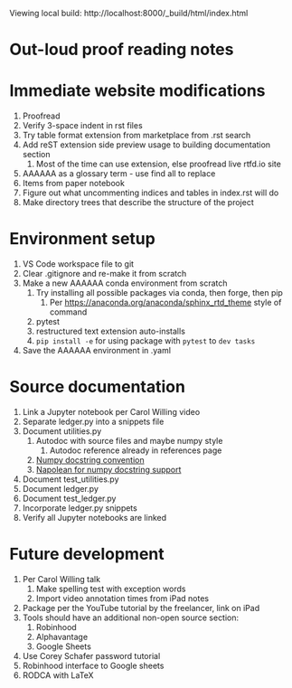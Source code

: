 Viewing local build: http://localhost:8000/_build/html/index.html

# Out-loud proof reading notes

# Immediate website modifications
1. Proofread
1. Verify 3-space indent in rst files
1. Try table format extension from marketplace from .rst search
1. Add reST extension side preview usage to building documentation section
    1. Most of the time can use extension, else proofread live rtfd.io site
1. AAAAAA as a glossary term - use find all to replace
1. Items from paper notebook
1. Figure out what uncommenting indices and tables in index.rst will do
1. Make directory trees that describe the structure of the project

# Environment setup
1. VS Code workspace file to git
1. Clear .gitignore and re-make it from scratch
1. Make a new AAAAAA conda environment from scratch
    1. Try installing all possible packages via conda, then forge, then pip
        1. Per https://anaconda.org/anaconda/sphinx_rtd_theme style of command
    1. pytest
    1. restructured text extension auto-installs
    1. `pip install -e` for using package with `pytest` to `dev tasks`
1. Save the AAAAAA environment in .yaml

# Source documentation
1. Link a Jupyter notebook per Carol Willing video
1. Separate ledger.py into a snippets file
1. Document utilities.py
    1. Autodoc with source files and maybe numpy style
        1. Autodoc reference already in references page
    1. [Numpy docstring convention](https://numpydoc.readthedocs.io/en/latest/format.html#docstring-standard)
    1. [Napolean for numpy docstring support](http://www.sphinx-doc.org/en/master/usage/extensions/napoleon.html#module-sphinx.ext.napoleon)
1. Document test_utilities.py
1. Document ledger.py
1. Document test_ledger.py
1. Incorporate ledger.py snippets
1. Verify all Jupyter notebooks are linked

# Future development
1. Per Carol Willing talk
    1. Make spelling test with exception words
    1. Import video annotation times from iPad notes
1. Package per the YouTube tutorial by the freelancer, link on iPad
1. Tools should have an additional non-open source section:
    1. Robinhood
    1. Alphavantage
    1. Google Sheets
1. Use Corey Schafer password tutorial
1. Robinhood interface to Google sheets
1. RODCA with LaTeX